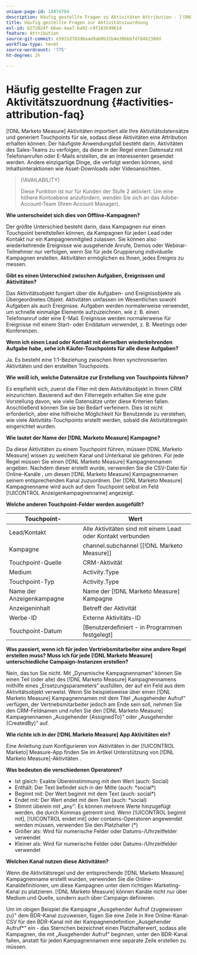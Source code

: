 ```yaml
---
unique-page-id: 18874704
description: Häufig gestellte Fragen zu Aktivitäten Attribution - [!DNL Marketo Measure]
title: Häufig gestellte Fragen zur Aktivitätszuordnung
exl-id: 6272024f-b6ae-4aa7-ba92-c9f183549614
feature: Attribution
source-git-commit: e5931d783d8aad9ab0b32b4e30bbbfdfd46230dd
workflow-type: tm+mt
source-wordcount: '775'
ht-degree: 2%

---
```


# Häufig gestellte Fragen zur Aktivitätszuordnung {#activities-attribution-faq}

[!DNL Marketo Measure] Aktivitäten importiert alle Ihre Aktivitätsdatensätze und generiert Touchpoints für sie, sodass diese Aktivitäten eine Attribution erhalten können. Der häufigste Anwendungsfall besteht darin, Aktivitäten des Sales-Teams zu verfolgen, da diese in der Regel einen Datensatz mit Telefonanrufen oder E-Mails erstellen, die an Interessenten gesendet werden. Andere einzigartige Dinge, die verfolgt werden können, sind Inhaltsinteraktionen wie Asset-Downloads oder Videoansichten.

>[!AVAILABILITY]
>
>Diese Funktion ist nur für Kunden der Stufe 2 aktiviert. Um eine höhere Kontoebene anzufordern, wenden Sie sich an das Adobe-Account-Team (Ihren Account Manager).

**Wie unterscheidet sich dies von Offline-Kampagnen?**

Der größte Unterschied besteht darin, dass Kampagnen nur einen Touchpoint bereitstellen können, da Kampagnen für jeden Lead oder Kontakt nur ein Kampagnenmitglied zulassen. Sie können also wiederkehrende Ereignisse wie ausgehende Anrufe, Demos oder Webinar-Teilnehmer nur verfolgen, wenn Sie für jede Gruppierung individuelle Kampagnen erstellen. Aktivitäten ermöglichen es Ihnen, jedes Ereignis zu messen.

**Gibt es einen Unterschied zwischen Aufgaben, Ereignissen und Aktivitäten?**

Das Aktivitätsobjekt fungiert über die Aufgaben- und Ereignisobjekte als Übergeordnetes Objekt. Aktivitäten umfassen im Wesentlichen sowohl Aufgaben als auch Ereignisse. Aufgaben werden normalerweise verwendet, um schnelle einmalige Elemente aufzuzeichnen, wie z. B. einen Telefonanruf oder eine E-Mail. Ereignisse werden normalerweise für Ereignisse mit einem Start- oder Enddatum verwendet, z. B. Meetings oder Konferenzen.

**Wenn ich einen Lead oder Kontakt mit derselben wiederkehrenden Aufgabe habe, sehe ich Käufer-Touchpoints für alle diese Aufgaben?**

Ja. Es besteht eine 1:1-Beziehung zwischen Ihren synchronisierten Aktivitäten und den erstellten Touchpoints.

**Wie weiß ich, welche Datensätze zur Erstellung von Touchpoints führen?**

Es empfiehlt sich, zuerst die Filter mit dem Aktivitätsobjekt in Ihrem CRM einzurichten. Basierend auf den Filterregeln erhalten Sie eine gute Vorstellung davon, wie viele Datensätze unter diese Kriterien fallen. Anschließend können Sie sie bei Bedarf verfeinern. Dies ist nicht erforderlich, aber eine hilfreiche Möglichkeit für Benutzende zu verstehen, wie viele Aktivitäts-Touchpoints erstellt werden, sobald die Aktivitätsregeln eingerichtet wurden.

**Wie lautet der Name der [!DNL Marketo Measure] Kampagne?**

Da diese Aktivitäten zu einem Touchpoint führen, müssen [!DNL Marketo Measure] wissen zu welchem Kanal und Unterkanal sie gehören. Für jede Regel müssen Sie einen [!DNL Marketo Measure] Kampagnennamen angeben. Nachdem dieser erstellt wurde, verwenden Sie die CSV-Datei für Online-Kanäle , um diesen [!DNL Marketo Measure] Kampagnennamen seinem entsprechenden Kanal zuzuordnen. Der [!DNL Marketo Measure] Kampagnenname wird auch auf dem Touchpoint selbst im Feld [!UICONTROL Anzeigenkampagnenname] angezeigt.

**Welche anderen Touchpoint-Felder werden ausgefüllt?**

| **Touchpoint-** | **Wert** |
|---|---|
| Lead/Kontakt | Alle Aktivitäten sind mit einem Lead oder Kontakt verbunden |
| Kampagne | channel.subchannel [[!DNL Marketo Measure]] |
| Touchpoint-Quelle | CRM-Aktivität |
| Medium | Activity.Type |
| Touchpoint-Typ | Activity.Type |
| Name der Anzeigenkampagne | Name der [!DNL Marketo Measure] Kampagne |
| Anzeigeninhalt | Betreff der Aktivität |
| Werbe-ID | Externe Aktivitäts-ID |
| Touchpoint-Datum | [Benutzerdefiniert - in Programmen festgelegt] |

**Was passiert, wenn ich für jeden Vertriebsmitarbeiter eine andere Regel erstellen muss? Muss ich für jede [!DNL Marketo Measure] unterschiedliche Campaign-Instanzen erstellen?**

Nein, das tun Sie nicht. Mit „Dynamische Kampagnennamen“ können Sie einen Teil (oder alle) des [!DNL Marketo Measure] Kampagnennamens mithilfe eines „Ersetzungsparameters“ ausfüllen, der auf ein Feld aus dem Aktivitätsobjekt verweist. Wenn Sie beispielsweise über einen [!DNL Marketo Measure] Kampagnennamen mit dem Titel „Ausgehender Aufruf“ verfügen, der Vertriebsmitarbeiter jedoch am Ende sein soll, nehmen Sie den CRM-Feldnamen und rufen Sie den [!DNL Marketo Measure] Kampagnennamen „Ausgehender {AssignedTo}&quot; oder „Ausgehender {CreatedBy}&quot; auf.

**Wie richte ich in der [!DNL Marketo Measure] App Aktivitäten ein?**

Eine Anleitung zum Konfigurieren von Aktivitäten in der [!UICONTROL Marketo] Measure-App finden Sie im Artikel Unterstützung von [!DNL Marketo Measure]-Aktivitäten .

**Was bedeuten die verschiedenen Operatoren?**

* Ist gleich: Exakte Übereinstimmung mit dem Wert (auch: Social)
* Enthält: Der Text befindet sich in der Mitte (auch: &#42;social&#42;)
* Beginnt mit: Der Wert beginnt mit dem Text (auch: social&#42;)
* Endet mit: Der Wert endet mit dem Text (auch: &#42;social)
* Stimmt überein mit „any“: Es können mehrere Werte hinzugefügt werden, die durch Kommas getrennt sind. Wenn [!UICONTROL beginnt mit], [!UICONTROL endet mit] oder contains-Operatoren angewendet werden müssen, verwenden Sie den Platzhalter (&#42;)
* Größer als: Wird für numerische Felder oder Datums-/Uhrzeitfelder verwendet
* Kleiner als: Wird für numerische Felder oder Datums-/Uhrzeitfelder verwendet

**Welchen Kanal nutzen diese Aktivitäten?**

Wenn die Aktivitätsregel und der entsprechende [!DNL Marketo Measure] Kampagnenname erstellt wurden, verwenden Sie die Online-Kanaldefinitionen, um diese Kampagnen unter dem richtigen Marketing-Kanal zu platzieren. [!DNL Marketo Measure] können Kanäle nicht nur über Medium und Quelle, sondern auch über Campaign definieren.

Um im obigen Beispiel die Kampagne „Ausgehender Aufruf {zugewiesen zu}&quot; dem BDR-Kanal zuzuweisen, fügen Sie eine Zeile in Ihre Online-Kanal-CSV für den BDR-Kanal mit der Kampagnendefinition „Ausgehender Aufruf&#42;&quot; ein - das Sternchen bezeichnet einen Platzhalterwert, sodass alle Kampagnen, die mit „Ausgehender Aufruf“ beginnen, unter den BDR-Kanal fallen, anstatt für jeden Kampagnennamen eine separate Zeile erstellen zu müssen.
